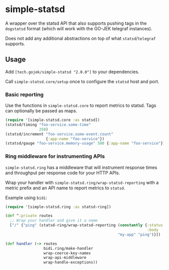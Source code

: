 # simple-statsd

A wrapper over the statsd API that also supports pushing tags in the `dogstatsd` format (which will work with the GO-JEK telegraf instances).

Does not add any additional abstractions on top of what `statsd`/`telegraf` supports.

## Usage
Add `[tech.gojek/simple-statsd "2.0.0"]` to your dependencies.


Call `simple-statsd.core/setup` once to configure the `statsd` host and port.


### Basic reporting
Use the functions in `simple-statsd.core` to report metrics to statsd. Tags can optionally be passed as maps.

```clojure
(require '[simple-statsd.core :as statsd])
(statsd/timing "foo-service.some-time"
               250)
(statsd/increment "foo-service.some-event.count"
                  {:app-name "foo-service"})
(statsd/gauge "foo-service.memory-usage" 500 {:app-name "foo-service"})
```

### Ring middleware for instrumenting APIs
`simple-statsd.ring` has a middleware that will instrument response times and throughput per response code for your HTTP APIs.

Wrap your handler with `simple-statsd.ring/wrap-statsd-reporting` with a metric prefix and an API name to report metrics to `statsd`.

Example using `bidi`:
```clojure
(require '[simple-statsd.ring :as statsd-ring])

(def ^:private routes
  ;; Wrap your handler and give it a name
  ["/" {"ping" (statsd-ring/wrap-statsd-reporting (constantly {:status 200
                                                               :body   "pong"})
                                                  "my-app" "ping")}])

(def handler (-> routes
                 bidi.ring/make-handler
                 wrap-coerce-key-names
                 wrap-api-middleware
                 wrap-handle-exceptions))
```
